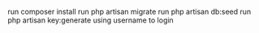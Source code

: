 run composer install
run php artisan migrate
run php artisan db:seed
run php artisan key:generate
using username to login 
